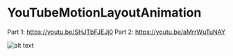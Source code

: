 # YouTubeMotionLayoutAnimation

Part 1: https://youtu.be/SHJTbFJEJj0
Part 2: https://youtu.be/aMrrWuTuNAY

![alt text](https://i.postimg.cc/fT81pKFQ/YT-Motion-Layout.png)

